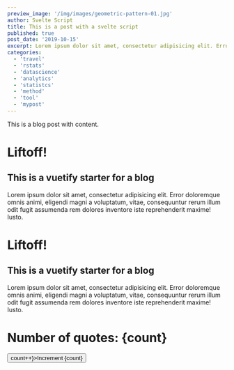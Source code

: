 ```yaml
---
preview_image: '/img/images/geometric-pattern-01.jpg'
author: Svelte Script
title: This is a post with a svelte script
published: true
post_date: '2019-10-15'
excerpt: Lorem ipsum dolor sit amet, consectetur adipisicing elit. Error doloremque omnis animi, eligendi magni a voluptatum, vitae, consequuntur rerum illum odit fugit assumenda rem dolores inventore iste reprehenderit maxime! Iusto.
categories:
  - 'travel'
  - 'rstats'
  - 'datascience'
  - 'analytics'
  - 'statistcs'
  - 'method'
  - 'tool'
  - 'mypost'
---
```


This is a blog post with content.

# Liftoff!

## This is a vuetify starter for a blog

Lorem ipsum dolor sit amet, consectetur adipisicing elit. Error doloremque omnis animi, eligendi magni a voluptatum, vitae, consequuntur rerum illum odit fugit assumenda rem dolores inventore iste reprehenderit maxime! Iusto.

# Liftoff!

## This is a vuetify starter for a blog

Lorem ipsum dolor sit amet, consectetur adipisicing elit. Error doloremque omnis animi, eligendi magni a voluptatum, vitae, consequuntur rerum illum odit fugit assumenda rem dolores inventore iste reprehenderit maxime! Iusto.

# Number of quotes: {count}

<script>
    import Box from '$lib/components/box.svelte'
    let count = 10
</script>
<Box />
<button on:click = {() => count++}>Increment {count}</button>

